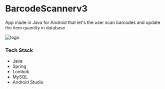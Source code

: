 # BarcodeScannerv3
App made in Java for Android that let's the user scan barcodes and update the item quantity in database

![logo](https://user-images.githubusercontent.com/2270967/112879488-7de64000-90c9-11eb-887d-a212cafd01ff.png)

### Tech Stack
* Java
* Spring
* Lombok
* MySQL
* Android Studio
